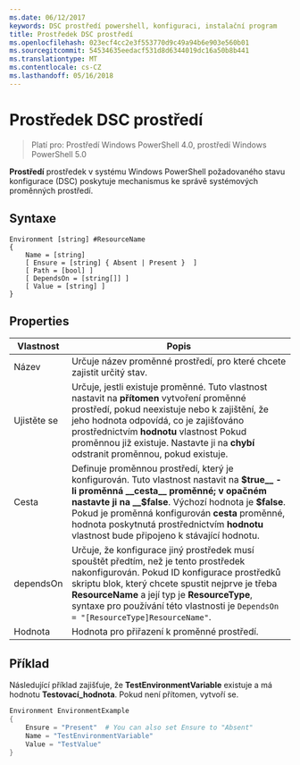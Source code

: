 ```yaml
---
ms.date: 06/12/2017
keywords: DSC prostředí powershell, konfiguraci, instalační program
title: Prostředek DSC prostředí
ms.openlocfilehash: 023ecf4cc2e3f553770d9c49a94b6e903e560b01
ms.sourcegitcommit: 54534635eedacf531d8d6344019dc16a50b8b441
ms.translationtype: MT
ms.contentlocale: cs-CZ
ms.lasthandoff: 05/16/2018
---
```

# <a name="dsc-environment-resource"></a>Prostředek DSC prostředí

> Platí pro: Prostředí Windows PowerShell 4.0, prostředí Windows PowerShell 5.0

__Prostředí__ prostředek v systému Windows PowerShell požadovaného stavu konfigurace (DSC) poskytuje mechanismus ke správě systémových proměnných prostředí.

## <a name="syntax"></a>Syntaxe
``` mof
Environment [string] #ResourceName
{
    Name = [string]
    [ Ensure = [string] { Absent | Present }  ]
    [ Path = [bool] ]
    [ DependsOn = [string[]] ]
    [ Value = [string] ]
}
```

## <a name="properties"></a>Properties

|  Vlastnost  |  Popis   |
|---|---|
| Název| Určuje název proměnné prostředí, pro které chcete zajistit určitý stav.|
| Ujistěte se| Určuje, jestli existuje proměnné. Tuto vlastnost nastavit na __přítomen__ vytvoření proměnné prostředí, pokud neexistuje nebo k zajištění, že jeho hodnota odpovídá, co je zajišťováno prostřednictvím __hodnotu__ vlastnost Pokud proměnnou již existuje. Nastavte ji na __chybí__ odstranit proměnnou, pokud existuje.|
| Cesta| Definuje proměnnou prostředí, který je konfigurován. Tuto vlastnost nastavit na __$true__ -li proměnná __cesta__ proměnné; v opačném nastavte ji na __$false__. Výchozí hodnota je __$false__. Pokud je proměnná konfigurován __cesta__ proměnné, hodnota poskytnutá prostřednictvím __hodnotu__ vlastnost bude připojeno k stávající hodnotu.|
| dependsOn | Určuje, že konfigurace jiný prostředek musí spouštět předtím, než je tento prostředek nakonfigurován. Pokud ID konfigurace prostředků skriptu blok, který chcete spustit nejprve je třeba __ResourceName__ a její typ je __ResourceType__, syntaxe pro používání této vlastnosti je `DependsOn = "[ResourceType]ResourceName"`.|
| Hodnota| Hodnota pro přiřazení k proměnné prostředí.|

## <a name="example"></a>Příklad

Následující příklad zajišťuje, že __TestEnvironmentVariable__ existuje a má hodnotu __Testovací_hodnota__. Pokud není přítomen, vytvoří se.

```powershell
Environment EnvironmentExample
{
    Ensure = "Present"  # You can also set Ensure to "Absent"
    Name = "TestEnvironmentVariable"
    Value = "TestValue"
}
```